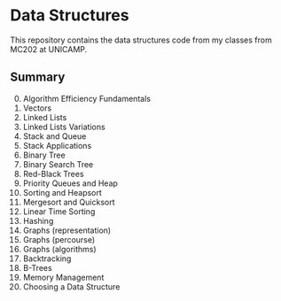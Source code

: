 # Data Structures
This repository contains the data structures code from my classes from MC202 at UNICAMP.

## Summary
0. Algorithm Efficiency Fundamentals
1. Vectors
2. Linked Lists
3. Linked Lists Variations
4. Stack and Queue
5. Stack Applications
6. Binary Tree
7. Binary Search Tree
8. Red-Black Trees
9. Priority Queues and Heap
10. Sorting and Heapsort
11. Mergesort and Quicksort
12. Linear Time Sorting
13. Hashing
14. Graphs (representation)
15. Graphs (percourse)
16. Graphs (algorithms)
17. Backtracking
18. B-Trees
19. Memory Management
20. Choosing a Data Structure